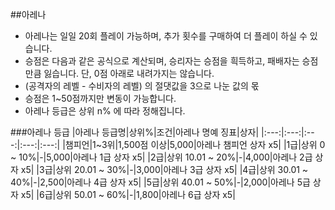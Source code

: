 ##아레나
 - 아레나는 일일 20회 플레이 가능하며, 추가 횟수를 구매하여 더 플레이 하실 수 있습니다.
 - 승점은 다음과 같은 공식으로 계산되며, 승리자는 승점을 흭득하고, 패배자는 승점만큼 잃습니다. 단, 0점 아래로 내려가지는 않습니다.
 - (공격자의 레벨 - 수비자의 레벨) 의 절댓값을 3으로 나눈 값의 몫
 - 승점은 1~50점까지만 변동이 가능합니다.
 - 아레나 등급은 상위 n% 에 따라 정해집니다.

###아레나 등급
|아레나 등급명|상위%|조건|아레나 명예 징표|상자|
|:---:|:---:|:---:|:---:|:---:|
|챔피언|1~3위|1,500점 이상|5,000|아레나 챔피언 상자 x5|
|1급|상위 0 ~ 10%|-|5,000|아레나 1급 상자 x5|
|2급|상위 10.01 ~ 20%|-|4,000|아레나 2급 상자 x5|
|3급|상위 20.01 ~ 30%|-|3,000|아레나 3급 상자 x5|
|4급|상위 30.01 ~ 40%|-|2,500|아레나 4급 상자 x5|
|5급|상위 40.01 ~ 50%|-|2,000|아레나 5급 상자 x5|
|6급|상위 50.01 ~ 60%|-|1,800|아레나 6급 상자 x5|
